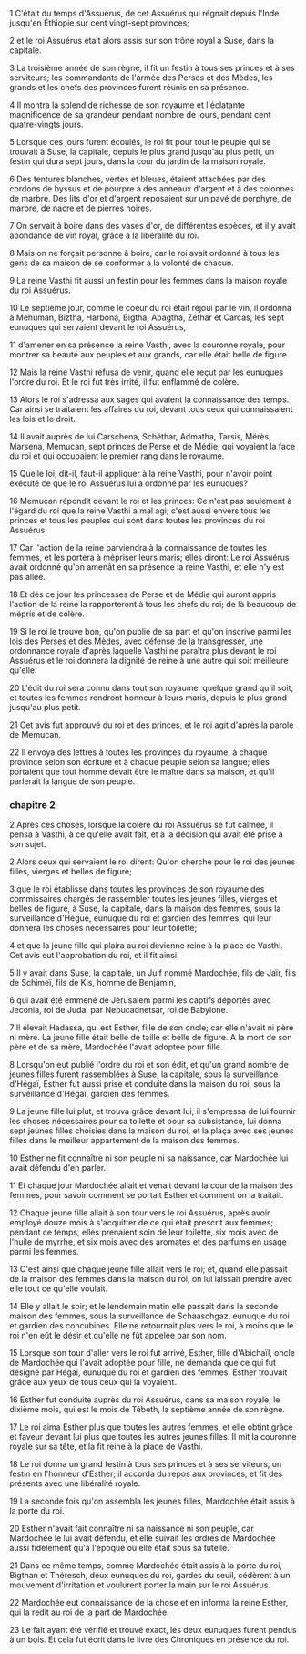 1 C'était du temps d'Assuérus, de cet Assuérus qui régnait depuis l'Inde jusqu'en Éthiopie sur cent vingt-sept provinces;

2 et le roi Assuérus était alors assis sur son trône royal à Suse, dans la capitale.

3 La troisième année de son règne, il fit un festin à tous ses princes et à ses serviteurs; les commandants de l'armée des Perses et des Mèdes, les grands et les chefs des provinces furent réunis en sa présence.

4 Il montra la splendide richesse de son royaume et l'éclatante magnificence de sa grandeur pendant nombre de jours, pendant cent quatre-vingts jours.

5 Lorsque ces jours furent écoulés, le roi fit pour tout le peuple qui se trouvait à Suse, la capitale, depuis le plus grand jusqu'au plus petit, un festin qui dura sept jours, dans la cour du jardin de la maison royale.

6 Des tentures blanches, vertes et bleues, étaient attachées par des cordons de byssus et de pourpre à des anneaux d'argent et à des colonnes de marbre. Des lits d'or et d'argent reposaient sur un pavé de porphyre, de marbre, de nacre et de pierres noires.

7 On servait à boire dans des vases d'or, de différentes espèces, et il y avait abondance de vin royal, grâce à la libéralité du roi.

8 Mais on ne forçait personne à boire, car le roi avait ordonné à tous les gens de sa maison de se conformer à la volonté de chacun.

9 La reine Vasthi fit aussi un festin pour les femmes dans la maison royale du roi Assuérus.

10 Le septième jour, comme le coeur du roi était réjoui par le vin, il ordonna à Mehuman, Biztha, Harbona, Bigtha, Abagtha, Zéthar et Carcas, les sept eunuques qui servaient devant le roi Assuérus,

11 d'amener en sa présence la reine Vasthi, avec la couronne royale, pour montrer sa beauté aux peuples et aux grands, car elle était belle de figure.

12 Mais la reine Vasthi refusa de venir, quand elle reçut par les eunuques l'ordre du roi. Et le roi fut très irrité, il fut enflammé de colère.

13 Alors le roi s'adressa aux sages qui avaient la connaissance des temps. Car ainsi se traitaient les affaires du roi, devant tous ceux qui connaissaient les lois et le droit.

14 Il avait auprès de lui Carschena, Schéthar, Admatha, Tarsis, Mérès, Marsena, Memucan, sept princes de Perse et de Médie, qui voyaient la face du roi et qui occupaient le premier rang dans le royaume.

15 Quelle loi, dit-il, faut-il appliquer à la reine Vasthi, pour n'avoir point exécuté ce que le roi Assuérus lui a ordonné par les eunuques?

16 Memucan répondit devant le roi et les princes: Ce n'est pas seulement à l'égard du roi que la reine Vasthi a mal agi; c'est aussi envers tous les princes et tous les peuples qui sont dans toutes les provinces du roi Assuérus.

17 Car l'action de la reine parviendra à la connaissance de toutes les femmes, et les portera à mépriser leurs maris; elles diront: Le roi Assuérus avait ordonné qu'on amenât en sa présence la reine Vasthi, et elle n'y est pas allée.

18 Et dès ce jour les princesses de Perse et de Médie qui auront appris l'action de la reine la rapporteront à tous les chefs du roi; de là beaucoup de mépris et de colère.

19 Si le roi le trouve bon, qu'on publie de sa part et qu'on inscrive parmi les lois des Perses et des Mèdes, avec défense de la transgresser, une ordonnance royale d'après laquelle Vasthi ne paraîtra plus devant le roi Assuérus et le roi donnera la dignité de reine à une autre qui soit meilleure qu'elle.

20 L'édit du roi sera connu dans tout son royaume, quelque grand qu'il soit, et toutes les femmes rendront honneur à leurs maris, depuis le plus grand jusqu'au plus petit.

21 Cet avis fut approuvé du roi et des princes, et le roi agit d'après la parole de Memucan.

22 Il envoya des lettres à toutes les provinces du royaume, à chaque province selon son écriture et à chaque peuple selon sa langue; elles portaient que tout homme devait être le maître dans sa maison, et qu'il parlerait la langue de son peuple.

### chapitre 2

2 Après ces choses, lorsque la colère du roi Assuérus se fut calmée, il pensa à Vasthi, à ce qu'elle avait fait, et à la décision qui avait été prise à son sujet.

2 Alors ceux qui servaient le roi dirent: Qu'on cherche pour le roi des jeunes filles, vierges et belles de figure;

3 que le roi établisse dans toutes les provinces de son royaume des commissaires chargés de rassembler toutes les jeunes filles, vierges et belles de figure, à Suse, la capitale, dans la maison des femmes, sous la surveillance d'Hégué, eunuque du roi et gardien des femmes, qui leur donnera les choses nécessaires pour leur toilette;

4 et que la jeune fille qui plaira au roi devienne reine à la place de Vasthi. Cet avis eut l'approbation du roi, et il fit ainsi.

5 Il y avait dans Suse, la capitale, un Juif nommé Mardochée, fils de Jaïr, fils de Schimeï, fils de Kis, homme de Benjamin,

6 qui avait été emmené de Jérusalem parmi les captifs déportés avec Jeconia, roi de Juda, par Nebucadnetsar, roi de Babylone.

7 Il élevait Hadassa, qui est Esther, fille de son oncle; car elle n'avait ni père ni mère. La jeune fille était belle de taille et belle de figure. A la mort de son père et de sa mère, Mardochée l'avait adoptée pour fille.

8 Lorsqu'on eut publié l'ordre du roi et son édit, et qu'un grand nombre de jeunes filles furent rassemblées à Suse, la capitale, sous la surveillance d'Hégaï, Esther fut aussi prise et conduite dans la maison du roi, sous la surveillance d'Hégaï, gardien des femmes.

9 La jeune fille lui plut, et trouva grâce devant lui; il s'empressa de lui fournir les choses nécessaires pour sa toilette et pour sa subsistance, lui donna sept jeunes filles choisies dans la maison du roi, et la plaça avec ses jeunes filles dans le meilleur appartement de la maison des femmes.

10 Esther ne fit connaître ni son peuple ni sa naissance, car Mardochée lui avait défendu d'en parler.

11 Et chaque jour Mardochée allait et venait devant la cour de la maison des femmes, pour savoir comment se portait Esther et comment on la traitait.

12 Chaque jeune fille allait à son tour vers le roi Assuérus, après avoir employé douze mois à s'acquitter de ce qui était prescrit aux femmes; pendant ce temps, elles prenaient soin de leur toilette, six mois avec de l'huile de myrrhe, et six mois avec des aromates et des parfums en usage parmi les femmes.

13 C'est ainsi que chaque jeune fille allait vers le roi; et, quand elle passait de la maison des femmes dans la maison du roi, on lui laissait prendre avec elle tout ce qu'elle voulait.

14 Elle y allait le soir; et le lendemain matin elle passait dans la seconde maison des femmes, sous la surveillance de Schaaschgaz, eunuque du roi et gardien des concubines. Elle ne retournait plus vers le roi, à moins que le roi n'en eût le désir et qu'elle ne fût appelée par son nom.

15 Lorsque son tour d'aller vers le roi fut arrivé, Esther, fille d'Abichaïl, oncle de Mardochée qui l'avait adoptée pour fille, ne demanda que ce qui fut désigné par Hégaï, eunuque du roi et gardien des femmes. Esther trouvait grâce aux yeux de tous ceux qui la voyaient.

16 Esther fut conduite auprès du roi Assuérus, dans sa maison royale, le dixième mois, qui est le mois de Tébeth, la septième année de son règne.

17 Le roi aima Esther plus que toutes les autres femmes, et elle obtint grâce et faveur devant lui plus que toutes les autres jeunes filles. Il mit la couronne royale sur sa tête, et la fit reine à la place de Vasthi.

18 Le roi donna un grand festin à tous ses princes et à ses serviteurs, un festin en l'honneur d'Esther; il accorda du repos aux provinces, et fit des présents avec une libéralité royale.

19 La seconde fois qu'on assembla les jeunes filles, Mardochée était assis à la porte du roi.

20 Esther n'avait fait connaître ni sa naissance ni son peuple, car Mardochée le lui avait défendu, et elle suivait les ordres de Mardochée aussi fidèlement qu'à l'époque où elle était sous sa tutelle.

21 Dans ce même temps, comme Mardochée était assis à la porte du roi, Bigthan et Théresch, deux eunuques du roi, gardes du seuil, cédèrent à un mouvement d'irritation et voulurent porter la main sur le roi Assuérus.

22 Mardochée eut connaissance de la chose et en informa la reine Esther, qui la redit au roi de la part de Mardochée.

23 Le fait ayant été vérifié et trouvé exact, les deux eunuques furent pendus à un bois. Et cela fut écrit dans le livre des Chroniques en présence du roi.

